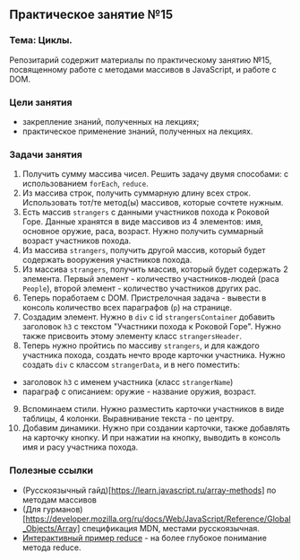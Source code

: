 ## Практическое занятие №15

### Тема: Циклы.

Репозитарий содержит материалы по практическому занятию №15, посвященному работе с методами массивов в JavaScript, и работе с DOM.

### Цели занятия
- закрепление знаний, полученных на лекциях;
- практическое применение знаний, полученных на лекциях.

### Задачи занятия
1. Получить сумму массива чисел. Решить задачу двумя способами: с использованием `forEach`, `reduce`.
2. Из массива строк, получить суммарную длину всех строк. Использовать тот/те метод(ы) массивов, которые сочтете нужным.
3. Есть массив `strangers` с данными участников похода к Роковой Горе. Данные хранятся в виде массивов из 4 элементов: имя, основное оружие, раса, возраст. Нужно получить суммарный возраст участников похода.
4. Из массива `strangers`, получить другой массив, который будет содержать вооружения участников похода.
5. Из массива `strangers`, получить массив, который будет содержать 2 элемента. Первый элемент - количество участников-людей (раса `People`), второй элемент - количество участников других рас.
6. Теперь поработаем с DOM. Пристрелочная задача - вывести в консоль количество всех параграфов (`p`) на странице.
7. Создадим элемент. Нужно в `div` с id `strangersContainer` добавить заголовок `h3` с текстом "Участники похода к Роковой Горе". Нужно также присвоить этому элементу класс `strangersHeader`.
8. Теперь нужно пройтись по массиву `strangers`, и для каждого участника похода, создать нечто вроде карточки участника. Нужно создать `div` с классом `strangerData`, и в него поместить:
 - заголовок `h3` с именем участника (класс `strangerName`)
 - параграф с описанием: оружие - название оружия, возраст.
9. Вспоминаем стили. Нужно разместить карточки участников в виде таблицы, 4 колонки. Выравнивание текста - по центру.
10. Добавим динамики. Нужно при создании карточки, также добавлять на карточку кнопку. И при нажатии на кнопку, выводить в консоль имя и расу участника похода.


### Полезные ссылки
- (Русскоязычный гайд)[https://learn.javascript.ru/array-methods] по методам массивов
- (Для гурманов)[https://developer.mozilla.org/ru/docs/Web/JavaScript/Reference/Global_Objects/Array] спецификация MDN, местами русскоязычная.
- [Интерактивный пример reduce](https://doka.guide/js/array-reduce/) - на более глубокое понимание метода reduce.